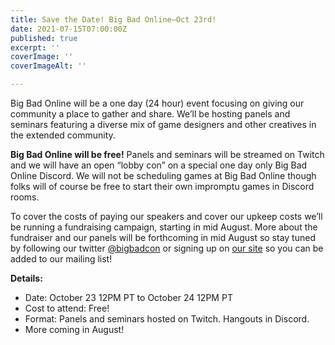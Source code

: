 ```yaml
---
title: Save the Date! Big Bad Online—Oct 23rd!
date: 2021-07-15T07:00:00Z
published: true
excerpt: ''
coverImage: ''
coverImageAlt: ''

---
```

Big Bad Online will be a one day (24 hour) event focusing on giving our community a place to gather and share. We’ll be hosting panels and seminars featuring a diverse mix of game designers and other creatives in the extended community.

**Big Bad Online will be free!** Panels and seminars will be streamed on Twitch and we will have an open “lobby con” on a special one day only Big Bad Online Discord. We will not be scheduling games at Big Bad Online though folks will of course be free to start their own impromptu games in Discord rooms.

To cover the costs of paying our speakers and cover our upkeep costs we’ll be running a fundraising campaign, starting in mid August. More about the fundraiser and our panels will be forthcoming in mid August so stay tuned by following our twitter [@bigbadcon](https://twitter.com/bigbadcon) or signing up on [our site](https://www.bigbadcon.com/) so you can be added to our mailing list!

**Details:**

* Date: October 23 12PM PT to October 24 12PM PT
* Cost to attend: Free!
* Format: Panels and seminars hosted on Twitch. Hangouts in Discord.
* More coming in August!